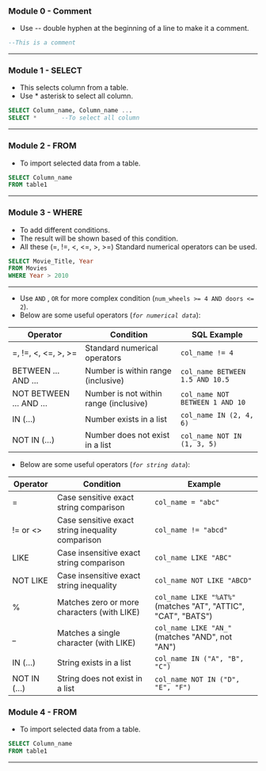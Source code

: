 
### Module 0 - Comment
- Use -- double hyphen at the beginning of a line to make it a comment.
```SQL
--This is a comment
```
---
### Module 1 - SELECT
- This selects column from a table.
- Use * asterisk to select all column. 
```SQL
SELECT Column_name, Column_name ...
SELECT *       --To select all column
```
---
### Module 2 - FROM
- To import selected data from a table.
```SQL
SELECT Column_name
FROM table1
```
---
### Module 3 - WHERE
- To add different conditions.
- The result will be shown based of this condition.
- All these (=, !=, <, <=, >, >=) Standard numerical operators can be used.
```SQL
SELECT Movie_Title, Year
FROM Movies
WHERE Year > 2010
```
---
- Use `AND` , `OR` for more complex condition (`num_wheels >= 4 AND doors <= 2`).
- Below are some useful operators (*`for numerical data`*):

| Operator            | Condition                              | SQL Example                     |
| ------------------- | -------------------------------------- | ------------------------------- |
| =, !=, <, <=, >, >= | Standard numerical operators           | `col_name != 4`                 |
| BETWEEN … AND …     | Number is within range (inclusive)     | `col_name BETWEEN 1.5 AND 10.5` |
| NOT BETWEEN … AND … | Number is not within range (inclusive) | `col_name NOT BETWEEN 1 AND 10` |
| IN (…)              | Number exists in a list                | `col_name IN (2, 4, 6)`         |
| NOT IN (…)          | Number does not exist in a list        | `col_name NOT IN (1, 3, 5)`     |
- Below are some useful operators (*`for string data`*):

| Operator   | Condition                                         | Example                                                       |
| ---------- | ------------------------------------------------- | ------------------------------------------------------------- |
| =          | Case sensitive exact string comparison            | `col_name = "abc"`                                            |
| != or <>   | Case sensitive exact string inequality comparison | `col_name != "abcd"`                                          |
| LIKE       | Case insensitive exact string comparison          | `col_name LIKE "ABC"`                                         |
| NOT LIKE   | Case insensitive exact string inequality          | `col_name NOT LIKE "ABCD"`                                    |
| %          | Matches zero or more characters (with LIKE)       | `col_name LIKE "%AT%"` (matches "AT", "ATTIC", "CAT", "BATS") |
| _          | Matches a single character (with LIKE)            | `col_name LIKE "AN_"` (matches "AND", not "AN")               |
| IN (…)     | String exists in a list                           | `col_name IN ("A", "B", "C")`                                 |
| NOT IN (…) | String does not exist in a list                   | `col_name NOT IN ("D", "E", "F")`                             |
### Module 4 - FROM
- To import selected data from a table.
```SQL
SELECT Column_name
FROM table1
```
---